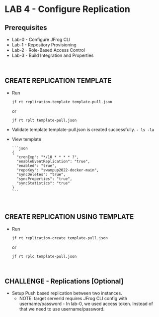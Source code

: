 # LAB 4 - Configure Replication

## Prerequisites
- Lab-0 - Configure JFrog CLI
- Lab-1 - Repository Provisioning
- Lab-2 - Role-Based Access Control
- Lab-3 - Build Integration and Properties

<br />

## CREATE REPLICATION TEMPLATE
- Run 

    ``jf rt replication-template template-pull.json``

     or

    ``jf rt rplt template-pull.json``

- Validate template template-pull.json is created successfully. `- ls -la`
- View template

      ```json
      {
        "cronExp": "*/10 * * * * ?",
        "enableEventReplication": "true",
        "enabled": "true",
        "repoKey": "swampup2022-docker-main",
        "syncDeletes": "true",
        "syncProperties": "true",
        "syncStatistics": "true"
      }
      ```

<br />

## CREATE REPLICATION USING TEMPLATE
- Run 

    ``jf rt replication-create template-pull.json``

    or

    ``jf rt rplc template-pull.json``

<br />

## CHALLENGE - Replications [Optional]
- Setup Push based replication between two instances. 
  - NOTE: target serverId requires JFrog CLI config with username/password  - In lab-0, we used access token. Instead of that we need to use username/password.
